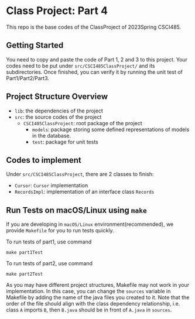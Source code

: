# Class Project: Part 4

This repo is the base codes of the ClassProject of 2023Spring CSCI485.

## Getting Started
You need to copy and paste the code of Part 1, 2 and 3 to this project. 
Your codes need to be put under `src/CSCI485ClassProject/` and its subdirectories. 
Once finished, you can verify it by running the unit test of Part1/Part2/Part3.

## Project Structure Overview

- `lib`: the dependencies of the project
- `src`: the source codes of the project
  - `CSCI485ClassProject`: root package of the project
    - `models`: package storing some defined representations of models in the database.
    - `test`: package for unit tests
    
## Codes to implement
Under `src/CSCI485ClassProject`, there are 2 classes to finish:
- `Cursor`: `Cursor` implementation
- `RecordsImpl`: implementation of an interface class `Records`

## Run Tests on macOS/Linux using `make`

If you are developing in `macOS/Linux` environment(recommended), we provide `Makefile` for you to run tests quickly.

To run tests of part1, use command
```shell
make part1Test
```

To run tests of part2, use command
```shell
make part2Test
```

As you may have different project structures, Makefile may not work in your implementation. In this case, you can change the `sources` variable in Makefile by adding the name of the java files you created to it.
Note that the order of the file should align with the class dependency relationship, i.e. class `A` imports `B`, then `B.java` should be in front of `A.java` in `sources`.
